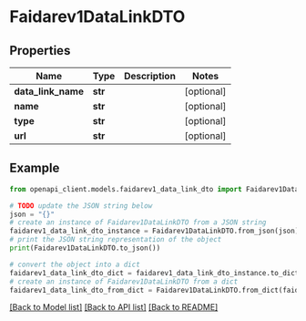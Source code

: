 # Faidarev1DataLinkDTO


## Properties

Name | Type | Description | Notes
------------ | ------------- | ------------- | -------------
**data_link_name** | **str** |  | [optional] 
**name** | **str** |  | [optional] 
**type** | **str** |  | [optional] 
**url** | **str** |  | [optional] 

## Example

```python
from openapi_client.models.faidarev1_data_link_dto import Faidarev1DataLinkDTO

# TODO update the JSON string below
json = "{}"
# create an instance of Faidarev1DataLinkDTO from a JSON string
faidarev1_data_link_dto_instance = Faidarev1DataLinkDTO.from_json(json)
# print the JSON string representation of the object
print(Faidarev1DataLinkDTO.to_json())

# convert the object into a dict
faidarev1_data_link_dto_dict = faidarev1_data_link_dto_instance.to_dict()
# create an instance of Faidarev1DataLinkDTO from a dict
faidarev1_data_link_dto_from_dict = Faidarev1DataLinkDTO.from_dict(faidarev1_data_link_dto_dict)
```
[[Back to Model list]](../README.md#documentation-for-models) [[Back to API list]](../README.md#documentation-for-api-endpoints) [[Back to README]](../README.md)


